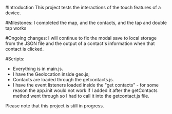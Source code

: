 #Introduction 
This project tests the interactions of the touch features of a device. 

#Milestones: 
I completed the map, and the contacts, and the tap and double tap works 

#Ongoing changes: 
I will continue to fix the modal save to local storage from the JSON file and the output of a contact's information when that contact is clicked. 

#Scripts: 
- Everything is in main.js. 
- I have the Geolocation inside geo.js;
- Contacts are loaded through the getcontacts.js. 
- I have the event listeners loaded inside the "get contacts" - for some reason the app.init would not work if I added it after the getContacts method went through so I had to call it into the getcontact.js file. 

Please note that this project is still in progress.
